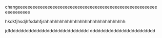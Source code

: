 changeeeeeeeeeeeeeeeeeeeeeeeeeeeeeeeeeeeeeeeeeeeeeeeeeeeeeeeeeeeeeeeeee

hkdkfjhsdjhfsdahfjshhhhhhhhhhhhhhhhhhhhhhhhhhhhhhhh

jdfdddddddddddddddddddddddddddddd
ddddddddddddddddddddddddd
